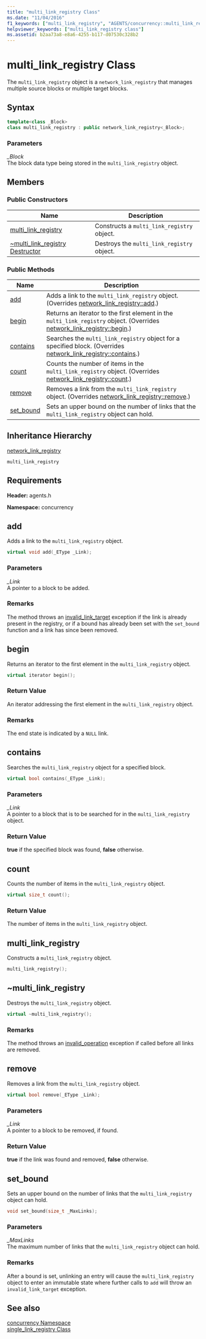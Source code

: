 ```yaml
---
title: "multi_link_registry Class"
ms.date: "11/04/2016"
f1_keywords: ["multi_link_registry", "AGENTS/concurrency::multi_link_registry", "AGENTS/concurrency::multi_link_registry::multi_link_registry", "AGENTS/concurrency::multi_link_registry::add", "AGENTS/concurrency::multi_link_registry::begin", "AGENTS/concurrency::multi_link_registry::contains", "AGENTS/concurrency::multi_link_registry::count", "AGENTS/concurrency::multi_link_registry::remove", "AGENTS/concurrency::multi_link_registry::set_bound"]
helpviewer_keywords: ["multi_link_registry class"]
ms.assetid: b2aa73a8-e8a6-4255-b117-d07530c328b2
---
```

# multi_link_registry Class

The `multi_link_registry` object is a `network_link_registry` that manages multiple source blocks or multiple target blocks.

## Syntax

```cpp
template<class _Block>
class multi_link_registry : public network_link_registry<_Block>;
```

### Parameters

*_Block*<br/>
The block data type being stored in the `multi_link_registry` object.

## Members

### Public Constructors

|Name|Description|
|----------|-----------------|
|[multi_link_registry](#ctor)|Constructs a `multi_link_registry` object.|
|[~multi_link_registry Destructor](#dtor)|Destroys the `multi_link_registry` object.|

### Public Methods

|Name|Description|
|----------|-----------------|
|[add](#add)|Adds a link to the `multi_link_registry` object. (Overrides [network_link_registry::add](network-link-registry-class.md#add).)|
|[begin](#begin)|Returns an iterator to the first element in the `multi_link_registry` object. (Overrides [network_link_registry::begin](network-link-registry-class.md#begin).)|
|[contains](#contains)|Searches the `multi_link_registry` object for a specified block. (Overrides [network_link_registry::contains](network-link-registry-class.md#contains).)|
|[count](#count)|Counts the number of items in the `multi_link_registry` object. (Overrides [network_link_registry::count](network-link-registry-class.md#count).)|
|[remove](#remove)|Removes a link from the `multi_link_registry` object. (Overrides [network_link_registry::remove](network-link-registry-class.md#remove).)|
|[set_bound](#set_bound)|Sets an upper bound on the number of links that the `multi_link_registry` object can hold.|

## Inheritance Hierarchy

[network_link_registry](network-link-registry-class.md)

`multi_link_registry`

## Requirements

**Header:** agents.h

**Namespace:** concurrency

## <a name="add"></a> add

Adds a link to the `multi_link_registry` object.

```cpp
virtual void add(_EType _Link);
```

### Parameters

*_Link*<br/>
A pointer to a block to be added.

### Remarks

The method throws an [invalid_link_target](invalid-link-target-class.md) exception if the link is already present in the registry, or if a bound has already been set with the `set_bound` function and a link has since been removed.

## <a name="begin"></a> begin

Returns an iterator to the first element in the `multi_link_registry` object.

```cpp
virtual iterator begin();
```

### Return Value

An iterator addressing the first element in the `multi_link_registry` object.

### Remarks

The end state is indicated by a `NULL` link.

## <a name="contains"></a> contains

Searches the `multi_link_registry` object for a specified block.

```cpp
virtual bool contains(_EType _Link);
```

### Parameters

*_Link*<br/>
A pointer to a block that is to be searched for in the `multi_link_registry` object.

### Return Value

**true** if the specified block was found, **false** otherwise.

## <a name="count"></a> count

Counts the number of items in the `multi_link_registry` object.

```cpp
virtual size_t count();
```

### Return Value

The number of items in the `multi_link_registry` object.

## <a name="ctor"></a> multi_link_registry

Constructs a `multi_link_registry` object.

```cpp
multi_link_registry();
```

## <a name="dtor"></a> ~multi_link_registry

Destroys the `multi_link_registry` object.

```cpp
virtual ~multi_link_registry();
```

### Remarks

The method throws an [invalid_operation](invalid-operation-class.md) exception if called before all links are removed.

## <a name="remove"></a> remove

Removes a link from the `multi_link_registry` object.

```cpp
virtual bool remove(_EType _Link);
```

### Parameters

*_Link*<br/>
A pointer to a block to be removed, if found.

### Return Value

**true** if the link was found and removed, **false** otherwise.

## <a name="set_bound"></a> set_bound

Sets an upper bound on the number of links that the `multi_link_registry` object can hold.

```cpp
void set_bound(size_t _MaxLinks);
```

### Parameters

*_MaxLinks*<br/>
The maximum number of links that the `multi_link_registry` object can hold.

### Remarks

After a bound is set, unlinking an entry will cause the `multi_link_registry` object to enter an immutable state where further calls to `add` will throw an `invalid_link_target` exception.

## See also

[concurrency Namespace](concurrency-namespace.md)<br/>
[single_link_registry Class](single-link-registry-class.md)
